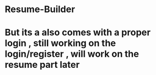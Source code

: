 # Resume-Builder
# But its a also comes with a proper login , still working on the login/register , will work on the resume part later
